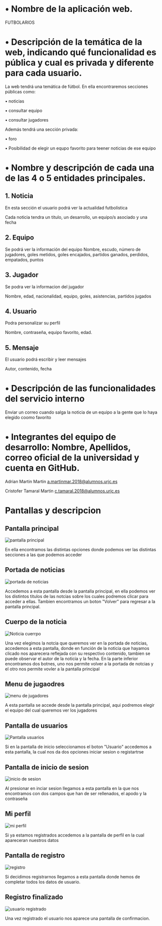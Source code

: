 # • Nombre de la aplicación web.
FUTBOLARIOS

# • Descripción de la temática de la web, indicando qué funcionalidad es pública y cual es privada y diferente para cada usuario.

La web tendrá una temática de fútbol.
En ella encontraremos secciones públicas como:

 • noticias
 
 • consultar equipo 
 
 • consultar jugadores
 
Además tendrá una sección privada:

 • foro
 
 • Posibilidad de elegir un equpo favorito para teener noticias de ese equipo

# • Nombre y descripción de cada una de las 4 o 5 entidades principales.

## 1. Noticia

En esta sección el usuario podrá ver la actualidad futbolística

Cada noticia tendra un titulo, un desarrollo, un equipo/s asociado y una fecha 

## 2. Equipo

Se podrá ver la información del equipo
Nombre, escudo, número de jugadores, goles metidos, goles encajados, partidos ganados, perdidos, empatados, puntos

## 3. Jugador

Se podra ver la informacion del jugador

Nombre, edad, nacionalidad, equipo, goles, asistencias, partidos jugados

## 4. Usuario

Podra personalizar su perfil

Nombre, contraseña, equipo favorito, edad.

## 5. Mensaje

El usuario podrá escribir y leer mensajes

Autor, contenido, fecha

# • Descripción de las funcionalidades del servicio interno

Enviar un correo cuando salga la noticia de un equipo a la gente que lo haya elegido coomo favorito


# • Integrantes del equipo de desarrollo: Nombre, Apellidos, correo oficial de la universidad y cuenta en GitHub.

Adrian Martin Martin 	   	a.martinmar.2018@alumnos.urjc.es	

Cristofer Tamaral Martin	 c.tamaral.2018@alumnos.urjc.es



# Pantallas y descripcion

## Pantalla principal
![pantalla principal](https://user-images.githubusercontent.com/77276107/110661461-e1650800-81c4-11eb-98e6-76cea64df23a.png)

En ella encontramos las distintas opciones donde podemos ver las distintas secciones a las que podemos acceder

## Portada de noticias
![portada de noticias](https://user-images.githubusercontent.com/77276107/110661809-36088300-81c5-11eb-94cf-c0dd837ac64b.png)

Accedemos a esta pantalla desde la pantalla principal, en ella podemos ver los distintos titulos de las notcias sobre los cuales podremos clicar para acceder a ellas. Tambien encontramos un boton "Volver" para regresar a la pantalla principal.

## Cuerpo de la noticia
![Noticia cuerrpo](https://user-images.githubusercontent.com/77276107/110663035-63a1fc00-81c6-11eb-8326-a574ee838a50.png)

Una vez elegimos la notcia que queremos ver en la portada de noticias, accedemos a esta pantalla, donde en función de la noticia que hayamos clicado nos aparecera reflejada con su respectivo contenido, tambien se puede observar el autor de la noticia y la fecha. En la parte inferior encontramos dos botnes, uno nos permite volver a la portada de notcias y el otro nos permite vovler a la pantalla principal

## Menu de jugaodres
![menu de jugadores](https://user-images.githubusercontent.com/77276107/110694050-70374c00-81e8-11eb-8022-6cbdf14de77e.png)

A esta pantalla se accede desde la pantalla principal, aqui podremos elegir el equipo del cual queremos ver los jugadores

## Pantalla de usuarios
![Pantalla usuarios](https://user-images.githubusercontent.com/77276107/110694453-e63bb300-81e8-11eb-8cac-37da8404b22d.png)

Si en la pantalla de inicio seleccionamos el boton "Usuario" accedemos a esta pantalla, la cual nos da dos opciones iniciar sesion o registartrse

## Pantalla de inicio de sesion
![inicio de sesion](https://user-images.githubusercontent.com/77276107/110695199-dbcde900-81e9-11eb-8a6e-ce5b048ba1cc.png)

Al presionar en inciar sesion llegamos a esta pantalla en la que nos encontramos con dos campos que han de ser rellenados, el apodo y la contraseña

## Mi perfil
![mi perfil](https://user-images.githubusercontent.com/77276107/110696142-03718100-81eb-11eb-98dd-25f55fd4cc53.png)

Si ya estamos registrados accedemos a la pantalla de perfil en la cual apareceran nuestros datos

## Pantalla de registro
![registro](https://user-images.githubusercontent.com/77276107/110695849-a70e6180-81ea-11eb-853e-f40e9e728c10.png)

Si decidimos registrarnos llegamos a esta pantalla donde hemos de completar todos los datos de usuario.

## Registro finalizado
![usuario registrado](https://user-images.githubusercontent.com/77276107/110696255-22701300-81eb-11eb-8e50-c661dd257a99.png)

Una vez registrado el usuario nos aparece una pantalla de confirmacion.


